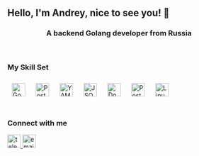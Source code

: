 ## <div align="left">Hello, I'm Andrey, nice to see you! 👋</div>  
<h3 align="center">A backend Golang developer from Russia</h3>
<br/>  

### My Skill Set  
<div align="left">  
<a href="https://go.dev/" target="_blank"><img style="margin: 10px" src="https://img.shields.io/badge/Golang-090909?style=for-the-badge&logo=Go&logoColor=79d4fd" alt="GoLang" height="30" /></a> 
<a href="https://www.postgresql.org/" target="_blank"><img style="margin: 10px" src="https://img.shields.io/badge/postgresql-090909?style=for-the-badge&logo=postgresql&logoColor=638bab" alt="PostgreSQL" height="30" /></a> 
<a href="https://yaml.org/" target="_blank"><img style="margin: 10px" src="https://img.shields.io/badge/yaml-090909?style=for-the-badge&logo=yaml&logoColor=cd2730" alt="YAML" height="30" /></a> 
<a href="https://www.json.org/" target="_blank"><img style="margin: 10px" src="https://img.shields.io/badge/json-090909?style=for-the-badge&logo=json&logoColor=9e9e9e" alt="JSON" height="30" /></a> 
<a href="https://www.docker.com/" target="_blank"><img style="margin: 10px" src="https://img.shields.io/badge/Docker-090909?style=for-the-badge&logo=Docker&logoColor=2496ED" alt="Docker" height="30" /></a> 
<a href="https://www.postman.com/" target="_blank"><img style="margin: 10px" src="https://img.shields.io/badge/Postman-090909?style=for-the-badge&logo=postman&logoColor=FF6C37" alt="Postman" height="30" /></a> 
<a href="https://www.linux.org/" target="_blank"><img style="margin: 10px" src="https://img.shields.io/badge/Linux-090909?style=for-the-badge&logo=linux&logoColor=1c89bb" alt="Linux" height="30" /></a>  
</div>
<br/>  

### Connect with me  
<div align="left">
<a href="https://t.me/bugulmash" target="_blank">
<img src="https://img.shields.io/static/v1?message=Telegram&logo=telegram&label=&color=090909&logoColor=18a3e6&labelColor=&style=for-the-badge" height="30" alt="telegram logo"  />
</a>
<a href="mailto:Andrey.Vladimirov.ya@yandex.ru" target="_blank">
<img src="https://img.shields.io/badge/EMAIL-EA4335?style=for-the-badge&logo=maildotru&label=&color=090909&logoColor=fc3f1d" height="30" alt=email />
</a> 
</div> 
 <br/>  